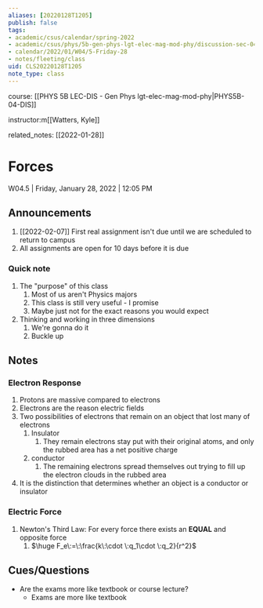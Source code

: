 ```yaml
---
aliases: [20220128T1205]
publish: false
tags:
- academic/csus/calendar/spring-2022
- academic/csus/phys/5b-gen-phys-lgt-elec-mag-mod-phy/discussion-sec-04
- calendar/2022/01/W04/5-Friday-28
- notes/fleeting/class
uid: CLS20220128T1205
note_type: class
---
```


course: [[PHYS 5B LEC-DIS - Gen Phys lgt-elec-mag-mod-phy|PHYS5B-04-DIS]]

instructor:m[[Watters, Kyle]]

related_notes: [[2022-01-28]]

# Forces

W04.5 | Friday, January 28, 2022 | 12:05 PM

## Announcements

1. [[2022-02-07]] First real assignment isn't due until we are scheduled to return to campus
2. All assignments are open for 10 days before it is due

### Quick note

1. The "purpose" of this class
	1. Most of us aren't Physics majors
	2. This class is still very useful - I promise
	3. Maybe just not for the exact reasons you would expect
2. Thinking and working in three dimensions
	1. We're gonna do it
	2. Buckle up

## Notes

### Electron Response

1. Protons are massive compared to electrons
2. Electrons are the reason electric fields
3. Two possibilities of electrons that remain on an object that lost many of electrons
	1. Insulator
		1. They remain electrons stay put with their original atoms, and only the rubbed area has a net positive charge
	2. conductor
		1. The remaining electrons spread themselves out trying to fill up the electron clouds in the rubbed area
4. It is the distinction that determines whether an object is a conductor or insulator

### Electric Force

1. Newton's Third Law: For every force there exists an **EQUAL** and opposite force
	1. $\huge F_e\:=\:\frac{k\:\cdot \:q_1\cdot \:q_2}{r^2}$

## Cues/Questions

- Are the exams more like textbook or course lecture?
	- Exams are more like textbook
